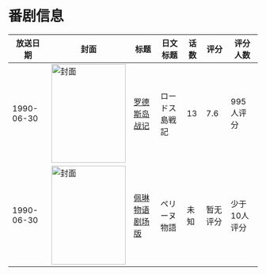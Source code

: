 # 番剧信息

|放送日期|封面|标题|日文标题|话数|评分|评分人数|
|---|---|---|---|---|---|---|
|1990-06-30|<img src="https://lain.bgm.tv/pic/cover/c/ae/87/4406_5mmp9.jpg" alt="封面" style="width:150px;height:200px;object-fit:cover;">|[罗德斯岛战记](https://bangumi.tv/subject/4406)|ロードス島戦記|13|7.6|995人评分|
|1990-06-30|<img src="https://lain.bgm.tv/pic/cover/c/8e/4e/314436_T3Pba.jpg" alt="封面" style="width:150px;height:200px;object-fit:cover;">|[佩琳物语 剧场版](https://bangumi.tv/subject/314436)|ペリーヌ物語|未知|暂无评分|少于10人评分|
